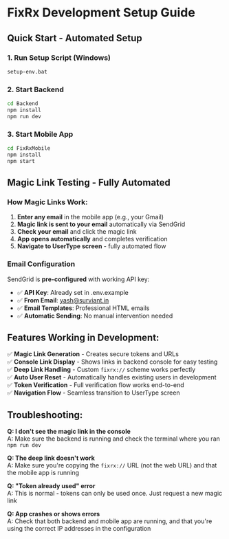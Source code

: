 # FixRx Development Setup Guide

## Quick Start - Automated Setup

### 1. Run Setup Script (Windows)
```bash
setup-env.bat
```

### 2. Start Backend
```bash
cd Backend
npm install
npm run dev
```

### 3. Start Mobile App
```bash
cd FixRxMobile
npm install
npm start
```

## Magic Link Testing - Fully Automated

### How Magic Links Work:

1. **Enter any email** in the mobile app (e.g., your Gmail)
2. **Magic link is sent to your email** automatically via SendGrid
3. **Check your email** and click the magic link
4. **App opens automatically** and completes verification
5. **Navigate to UserType screen** - fully automated flow

### Email Configuration

SendGrid is **pre-configured** with working API key:
- ✅ **API Key**: Already set in .env.example
- ✅ **From Email**: yash@surviant.in
- ✅ **Email Templates**: Professional HTML emails
- ✅ **Automatic Sending**: No manual intervention needed

## Features Working in Development:

✅ **Magic Link Generation** - Creates secure tokens and URLs  
✅ **Console Link Display** - Shows links in backend console for easy testing  
✅ **Deep Link Handling** - Custom `fixrx://` scheme works perfectly  
✅ **Auto User Reset** - Automatically handles existing users in development  
✅ **Token Verification** - Full verification flow works end-to-end  
✅ **Navigation Flow** - Seamless transition to UserType screen  

## Troubleshooting:

**Q: I don't see the magic link in the console**  
A: Make sure the backend is running and check the terminal where you ran `npm run dev`

**Q: The deep link doesn't work**  
A: Make sure you're copying the `fixrx://` URL (not the web URL) and that the mobile app is running

**Q: "Token already used" error**  
A: This is normal - tokens can only be used once. Just request a new magic link

**Q: App crashes or shows errors**  
A: Check that both backend and mobile app are running, and that you're using the correct IP addresses in the configuration

